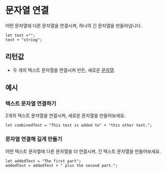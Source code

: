 # 문자열 연결

어떤 문자열에 다른 문자열을 연결시켜, 하나의 긴 문자열을 만들어냅니다.

```block
let text ="";
text + "string";
```

## 리턴값

* 두 개의 텍스트 문자열을 연결시켜 만든, 새로운 [문자열](/types/string).

## 예시

### 텍스트 문자열 연결하기

2개의 텍스트 문자열을 연결시켜, 새로운 문자열을 만들어보세요.

```blocks
let combinedText = "This text is added to" + "this other text.";
```

### 문자열 연결해 길게 만들기

어떤 텍스트 문자열에 다른 문자열을 더 연결시켜, 긴 텍스트 문자열을 만들어보세요.

```blocks
let addedText = "The first part";
addedText = addedText + " plus the second part."; 
```